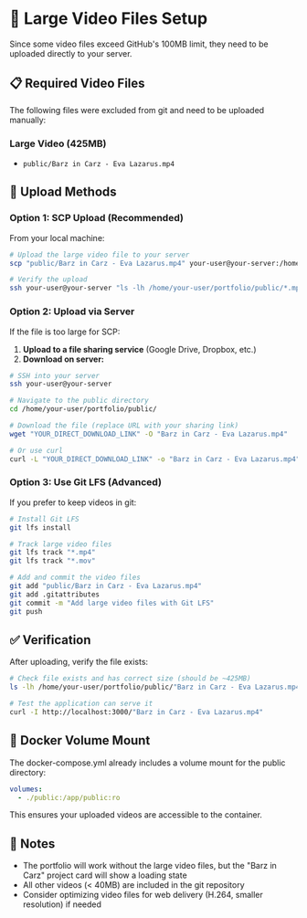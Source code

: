 # 🎥 Large Video Files Setup

Since some video files exceed GitHub's 100MB limit, they need to be uploaded directly to your server.

## 📋 Required Video Files

The following files were excluded from git and need to be uploaded manually:

### **Large Video (425MB)**
- `public/Barz in Carz - Eva Lazarus.mp4`

## 🚀 Upload Methods

### **Option 1: SCP Upload (Recommended)**

From your local machine:
```bash
# Upload the large video file to your server
scp "public/Barz in Carz - Eva Lazarus.mp4" your-user@your-server:/home/your-user/portfolio/public/

# Verify the upload
ssh your-user@your-server "ls -lh /home/your-user/portfolio/public/*.mp4"
```

### **Option 2: Upload via Server**

If the file is too large for SCP:

1. **Upload to a file sharing service** (Google Drive, Dropbox, etc.)
2. **Download on server:**
```bash
# SSH into your server
ssh your-user@your-server

# Navigate to the public directory
cd /home/your-user/portfolio/public/

# Download the file (replace URL with your sharing link)
wget "YOUR_DIRECT_DOWNLOAD_LINK" -O "Barz in Carz - Eva Lazarus.mp4"

# Or use curl
curl -L "YOUR_DIRECT_DOWNLOAD_LINK" -o "Barz in Carz - Eva Lazarus.mp4"
```

### **Option 3: Use Git LFS (Advanced)**

If you prefer to keep videos in git:

```bash
# Install Git LFS
git lfs install

# Track large video files
git lfs track "*.mp4"
git lfs track "*.mov"

# Add and commit the video files
git add "public/Barz in Carz - Eva Lazarus.mp4"
git add .gitattributes
git commit -m "Add large video files with Git LFS"
git push
```

## ✅ Verification

After uploading, verify the file exists:

```bash
# Check file exists and has correct size (should be ~425MB)
ls -lh /home/your-user/portfolio/public/"Barz in Carz - Eva Lazarus.mp4"

# Test the application can serve it
curl -I http://localhost:3000/"Barz in Carz - Eva Lazarus.mp4"
```

## 🔧 Docker Volume Mount

The docker-compose.yml already includes a volume mount for the public directory:

```yaml
volumes:
  - ./public:/app/public:ro
```

This ensures your uploaded videos are accessible to the container.

## 📝 Notes

- The portfolio will work without the large video files, but the "Barz in Carz" project card will show a loading state
- All other videos (< 40MB) are included in the git repository
- Consider optimizing video files for web delivery (H.264, smaller resolution) if needed 